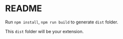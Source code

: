 # README

Run `npm install`, `npm run build` to generate `dist` folder.

This `dist` folder will be your extension.
